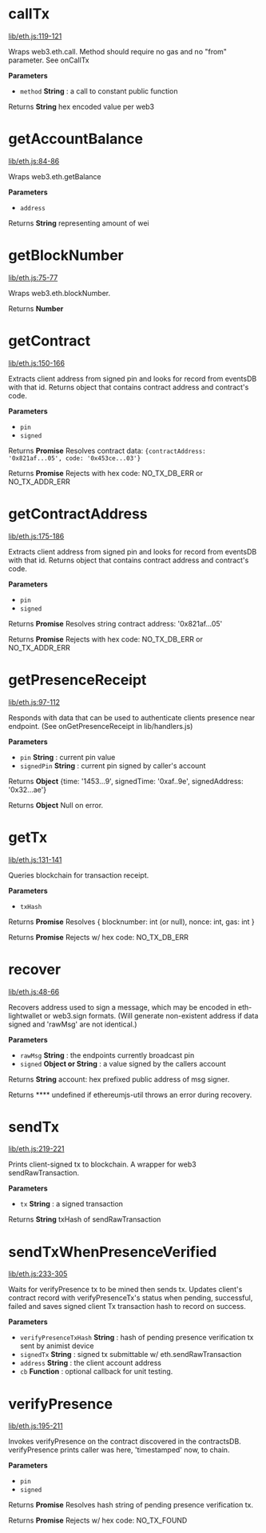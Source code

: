 # callTx

[lib/eth.js:119-121](https://github.com/animist-io/whale-island/blob/14c2dc85df08f5ad1b2c55837074a93eee7edb6a/lib/eth.js#L119-L121 "Source code on GitHub")

Wraps web3.eth.call. Method should require no gas and no "from" parameter. See onCallTx

**Parameters**

-   `method` **String** : a call to constant public function

Returns **String** hex encoded value per web3

# getAccountBalance

[lib/eth.js:84-86](https://github.com/animist-io/whale-island/blob/14c2dc85df08f5ad1b2c55837074a93eee7edb6a/lib/eth.js#L84-L86 "Source code on GitHub")

Wraps web3.eth.getBalance

**Parameters**

-   `address`  

Returns **String** representing amount of wei

# getBlockNumber

[lib/eth.js:75-77](https://github.com/animist-io/whale-island/blob/14c2dc85df08f5ad1b2c55837074a93eee7edb6a/lib/eth.js#L75-L77 "Source code on GitHub")

Wraps web3.eth.blockNumber.

Returns **Number** 

# getContract

[lib/eth.js:150-166](https://github.com/animist-io/whale-island/blob/14c2dc85df08f5ad1b2c55837074a93eee7edb6a/lib/eth.js#L150-L166 "Source code on GitHub")

Extracts client address from signed pin and looks for record from eventsDB with that id. Returns object
that contains contract address and contract's code.

**Parameters**

-   `pin`  
-   `signed`  

Returns **Promise** Resolves contract data: `{contractAddress: '0x821af...05', code: '0x453ce...03'}`

Returns **Promise** Rejects with hex code: NO_TX_DB_ERR or NO_TX_ADDR_ERR

# getContractAddress

[lib/eth.js:175-186](https://github.com/animist-io/whale-island/blob/14c2dc85df08f5ad1b2c55837074a93eee7edb6a/lib/eth.js#L175-L186 "Source code on GitHub")

Extracts client address from signed pin and looks for record from eventsDB with that id. Returns object
that contains contract address and contract's code.

**Parameters**

-   `pin`  
-   `signed`  

Returns **Promise** Resolves string contract address: '0x821af...05'

Returns **Promise** Rejects with hex code: NO_TX_DB_ERR or NO_TX_ADDR_ERR

# getPresenceReceipt

[lib/eth.js:97-112](https://github.com/animist-io/whale-island/blob/14c2dc85df08f5ad1b2c55837074a93eee7edb6a/lib/eth.js#L97-L112 "Source code on GitHub")

Responds with data that can be used to authenticate clients presence near
endpoint. (See onGetPresenceReceipt in lib/handlers.js)

**Parameters**

-   `pin` **String** : current pin value
-   `signedPin` **String** : current pin signed by caller's account

Returns **Object** {time: '1453...9', signedTime: '0xaf..9e', signedAddress: '0x32...ae'}

Returns **Object** Null on error.

# getTx

[lib/eth.js:131-141](https://github.com/animist-io/whale-island/blob/14c2dc85df08f5ad1b2c55837074a93eee7edb6a/lib/eth.js#L131-L141 "Source code on GitHub")

Queries blockchain for transaction receipt.

**Parameters**

-   `txHash`  

Returns **Promise** Resolves { blocknumber: int (or null), nonce: int, gas: int }

Returns **Promise** Rejects w/ hex code: NO_TX_DB_ERR

# recover

[lib/eth.js:48-66](https://github.com/animist-io/whale-island/blob/14c2dc85df08f5ad1b2c55837074a93eee7edb6a/lib/eth.js#L48-L66 "Source code on GitHub")

Recovers address used to sign a message, which may be encoded in eth-lightwallet or web3.sign 
formats. (Will generate non-existent address if data signed and 'rawMsg' are not identical.)

**Parameters**

-   `rawMsg` **String** : the endpoints currently broadcast pin
-   `signed` **Object or String** : a value signed by the callers account

Returns **String** account: hex prefixed public address of msg signer.

Returns **** undefined if ethereumjs-util throws an error during recovery.

# sendTx

[lib/eth.js:219-221](https://github.com/animist-io/whale-island/blob/14c2dc85df08f5ad1b2c55837074a93eee7edb6a/lib/eth.js#L219-L221 "Source code on GitHub")

Prints client-signed tx to blockchain. A wrapper for web3 sendRawTransaction.

**Parameters**

-   `tx` **String** : a signed transaction

Returns **String** txHash of sendRawTransaction

# sendTxWhenPresenceVerified

[lib/eth.js:233-305](https://github.com/animist-io/whale-island/blob/14c2dc85df08f5ad1b2c55837074a93eee7edb6a/lib/eth.js#L233-L305 "Source code on GitHub")

Waits for verifyPresence tx to be mined then sends tx. Updates client's contract record with 
verifyPresenceTx's status when pending, successful, failed and saves signed client Tx transaction hash to 
record on success.

**Parameters**

-   `verifyPresenceTxHash` **String** : hash of pending presence verification tx sent by animist device
-   `signedTx` **String** : signed tx submittable w/ eth.sendRawTransaction
-   `address` **String** : the client account address
-   `cb` **Function** : optional callback for unit testing.

# verifyPresence

[lib/eth.js:195-211](https://github.com/animist-io/whale-island/blob/14c2dc85df08f5ad1b2c55837074a93eee7edb6a/lib/eth.js#L195-L211 "Source code on GitHub")

Invokes verifyPresence on the contract discovered in the contractsDB. 
verifyPresence prints caller was here, 'timestamped' now, to chain.

**Parameters**

-   `pin`  
-   `signed`  

Returns **Promise** Resolves hash string of pending presence verification tx.

Returns **Promise** Rejects w/ hex code: NO_TX_FOUND
